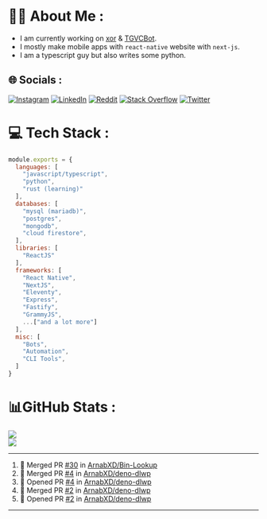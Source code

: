 # 🧑‍💻 About Me :
* I am currently working on [xor](https://github.com/xorgram/xor) & [TGVCBot](https://github.com/ArnabXD/TGVCBot).
* I mostly make mobile apps with `react-native` website with `next-js`.
* I am a typescript guy but also writes some python.

## 🌐 Socials :
[![Instagram](https://img.shields.io/badge/Instagram-%23E4405F.svg?logo=Instagram&logoColor=white)](https://instagram.com/arnabparyali) [![LinkedIn](https://img.shields.io/badge/LinkedIn-%230077B5.svg?logo=linkedin&logoColor=white)](https://linkedin.com/in/arnabparyali) [![Reddit](https://img.shields.io/badge/Reddit-%23FF4500.svg?logo=Reddit&logoColor=white)](https://reddit.com/user/ArnabXD) [![Stack Overflow](https://img.shields.io/badge/-Stackoverflow-FE7A16?logo=stack-overflow&logoColor=white)](https://stackoverflow.com/users/12250600) [![Twitter](https://img.shields.io/badge/Twitter-%231DA1F2.svg?logo=Twitter&logoColor=white)](https://twitter.com/arnabparyali) 

# 💻 Tech Stack :

```js
module.exports = {
  languages: [
    "javascript/typescript",
    "python",
    "rust (learning)"
  ],
  databases: [
    "mysql (mariadb)",
    "postgres",
    "mongodb",
    "cloud firestore",
  ],
  libraries: [
    "ReactJS"
  ],
  frameworks: [
    "React Native",
    "NextJS",
    "Eleventy",
    "Express",
    "Fastify",
    "GrammyJS",
    ...["and a lot more"]
  ],
  misc: [
    "Bots",
    "Automation",
    "CLI Tools",
  ]
}
```

# 📊GitHub Stats :
![](https://github-readme-stats.vercel.app/api?username=ArnabXD&theme=tokyonight&hide_border=false&include_all_commits=false&count_private=false)<br/>
![](https://github-readme-stats.vercel.app/api/top-langs/?username=ArnabXD&theme=tokyonight&hide_border=false&include_all_commits=false&count_private=false&layout=compact)

---

<!--START_SECTION:activity-->
1. 🎉 Merged PR [#30](https://github.com/ArnabXD/Bin-Lookup/pull/30) in [ArnabXD/Bin-Lookup](https://github.com/ArnabXD/Bin-Lookup)
2. 🎉 Merged PR [#4](https://github.com/ArnabXD/deno-dlwp/pull/4) in [ArnabXD/deno-dlwp](https://github.com/ArnabXD/deno-dlwp)
3. 💪 Opened PR [#4](https://github.com/ArnabXD/deno-dlwp/pull/4) in [ArnabXD/deno-dlwp](https://github.com/ArnabXD/deno-dlwp)
4. 🎉 Merged PR [#2](https://github.com/ArnabXD/deno-dlwp/pull/2) in [ArnabXD/deno-dlwp](https://github.com/ArnabXD/deno-dlwp)
5. 💪 Opened PR [#2](https://github.com/ArnabXD/deno-dlwp/pull/2) in [ArnabXD/deno-dlwp](https://github.com/ArnabXD/deno-dlwp)
<!--END_SECTION:activity-->

---
